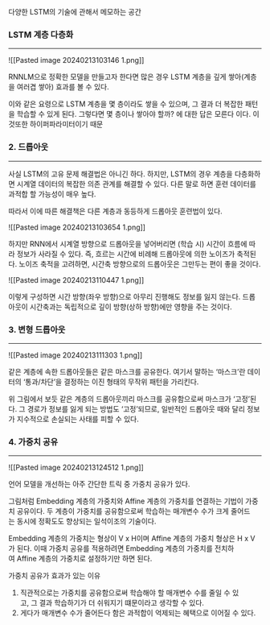 다양한 LSTM의 기술에 관해서 메모하는 공간

### LSTM 계층 다층화
---
![[Pasted image 20240213103146 1.png]]

RNNLM으로 정확한 모델을 만들고자 한다면 많은 경우 LSTM 계층을 깊게 쌓아(계층을 여러겹 쌓아) 효과를 볼 수 있다.

이와 같은 요령으로 LSTM 계층을 몇 층이라도 쌓을 수 있으며, 그 결과 더 복잡한 패턴을 학습할 수 있게 된다. 그렇다면 몇 층이나 쌓아야 할까? 에 대한 답은 모른다 이다. 이것또한 하이퍼파라미터이기 때문

### 2. 드롭아웃
---
사실 LSTM의 고유 문제 해결법은 아니긴 하다. 하지만, LSTM의 경우 계층을 다층화하면 시계열 데이터의 복잡한 의존 관계를 해결할 수 있다. 다른 말로 하면 훈련 데이터를 과적합 할 가능성이 매우 높다.

따라서 이에 따른 해결책은 다른 계층과 동등하게 드롭아웃 훈련법이 있다.

![[Pasted image 20240213103654 1.png]]

하지만 RNN에서 시계열 방향으로 드롭아웃을 넣어버리면 (학습 시) 시간이 흐름에 따라 정보가 사라질 수 있다. 즉, 흐르는 시간에 비례해 드롭아웃에 의한 노이즈가 축적된다. 노이즈 축적을 고려하면, 시간축 방향으로의 드롭아웃은 그만두는 편이 좋을 것이다.

![[Pasted image 20240213110447 1.png]]

이렇게 구성하면 시간 방향(좌우 방향)으로 아무리 진행해도 정보를 잃지 않는다. 드롭아웃이 시간축과는 독립적으로 깊이 방향(상하 방향)에만 영향을 주는 것이다.


### 3. 변형 드롭아웃
---
![[Pasted image 20240213111303 1.png]]

같은 계층에 속한 드롭아웃들은 같은 마스크를 공유한다. 여기서 말하는 ‘마스크’란 데이터의 ‘통과/차단’을 결정하는 이진 형태의 무작위 패턴을 가리킨다.

위 그림에서 보듯 같은 계층의 드롭아웃끼리 마스크를 공유함으로써 마스크가 ‘고정’된다. 그 경로가 정보를 잃게 되는 방법도 ‘고정’되므로, 일반적인 드롭아웃 때와 달리 정보가 지수적으로 손실되는 사태를 피할 수 있다.


### 4. 가중치 공유
---
![[Pasted image 20240213124512 1.png]]

언어 모델을 개선하는 아주 간단한 트릭 중 가중치 공유가 있다.

그림처럼 Embedding 계층의 가중치와 Affine 계층의 가중치를 연결하는 기법이 가중치 공유이다. 두 계층이 가중치를 공유함으로써 학습하는 매개변수 수가 크게 줄어드는 동시에 정확도도 향상되는 일석이조의 기술이다. 

Embedding 계층의 가중치는 형상이 V x H이며 Affine 계층의 가중치 형상은 H x V가 된다. 이때 가중치 공유를 적용하려면 Embedding 계층의 가중치를 전치하여 Affine 계층의 가중치로 설정하기만 하면 된다.

가중치 공유가 효과가 있는 이유
1. 직관적으로는 가중치를 공유함으로써 학습해야 할 매개변수 수를 줄일 수 있고, 그 결과 학습하기가 더 쉬워지기 떄문이라고 생각할 수 있다. 
2. 게다가 매개변수 수가 줄어든다 함은 과적합이 억제되는 혜택으로 이어질 수 있다.

